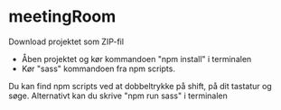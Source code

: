 # meetingRoom

Download projektet som ZIP-fil
 - Åben projektet og kør kommandoen "npm install" i terminalen
 - Kør "sass" kommandoen fra npm scripts.

Du kan find npm scripts ved at dobbeltrykke på shift, på dit tastatur og søge. 
Alternativt kan du skrive "npm run sass" i terminalen
